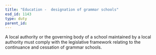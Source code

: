 ```yaml
---
title: "Education -  designation of grammar schools"
esd_id: 1143
type: duty
parent_id:  
---
```


A local authority or the governing body of a school maintained by a local authority must comply with the legislative framework relating to the continuance and cessation of grammar schools.

